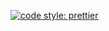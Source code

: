 [![code style: prettier](https://img.shields.io/badge/code_style-prettier-ff69b4.svg?style=flat-square)](https://github.com/prettier/prettier)

